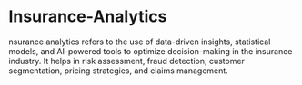 # Insurance-Analytics
nsurance analytics refers to the use of data-driven insights, statistical models, and AI-powered tools to optimize decision-making in the insurance industry. It helps in risk assessment, fraud detection, customer segmentation, pricing strategies, and claims management.
